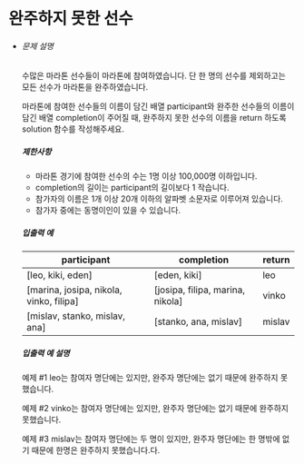 # 완주하지 못한 선수

- ###### 문제 설명

  수많은 마라톤 선수들이 마라톤에 참여하였습니다. 단 한 명의 선수를 제외하고는 모든 선수가 마라톤을 완주하였습니다.

  마라톤에 참여한 선수들의 이름이 담긴 배열 participant와 완주한 선수들의 이름이 담긴 배열 completion이 주어질 때, 완주하지 못한 선수의 이름을 return 하도록 solution 함수를 작성해주세요.

  ##### 제한사항

  - 마라톤 경기에 참여한 선수의 수는 1명 이상 100,000명 이하입니다.
  - completion의 길이는 participant의 길이보다 1 작습니다.
  - 참가자의 이름은 1개 이상 20개 이하의 알파벳 소문자로 이루어져 있습니다.
  - 참가자 중에는 동명이인이 있을 수 있습니다.

  ##### 입출력 예

  | participant                             | completion                       | return |
  | --------------------------------------- | -------------------------------- | ------ |
  | [leo, kiki, eden]                       | [eden, kiki]                     | leo    |
  | [marina, josipa, nikola, vinko, filipa] | [josipa, filipa, marina, nikola] | vinko  |
  | [mislav, stanko, mislav, ana]           | [stanko, ana, mislav]            | mislav |

  ##### 입출력 예 설명

  예제 #1
  leo는 참여자 명단에는 있지만, 완주자 명단에는 없기 때문에 완주하지 못했습니다.

  예제 #2
  vinko는 참여자 명단에는 있지만, 완주자 명단에는 없기 때문에 완주하지 못했습니다.

  예제 #3
  mislav는 참여자 명단에는 두 명이 있지만, 완주자 명단에는 한 명밖에 없기 때문에 한명은 완주하지 못했습니다.다.